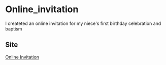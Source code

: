 # Online_invitation
I createted an online invitation for my niece's first birthday celebration and baptism

## Site
[Online Invitation](https://joennebirthday.herokuapp.com/)
